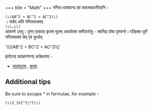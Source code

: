 +++
title = "Math"
+++
गणित-वाक्यान्य् एवं व्यवस्थापनीयानि - <div class="tex2jax_ignore">`\\(AB^2 + BC^2 = AC^2\\)` </div>।
सर्वम् अपि गणितवाक्यम् <div class="tex2jax_ignore">`\\(…\\)`</div> आवरणे ऽस्तु।
पुनर् एतावत् कृतम् मूलम् अवलोक्य समीकरोतु - क्वचिद् दोषा दृश्यन्ते। पङ्क्ति-पूर्णं गणितवाक्यं चेद् एवं कुर्यात्  

<div class="tex2jax_ignore">
`\\[(AB^2 + BC^2 = AC^2\\]`
</div>

इतोऽप्य् उदाहरणान्य् अत्रेक्षताम् - 

- [जालपुटम्](https://vishvasa.github.io/notes/math/probability/inference/03_Bounds_on_deviation_probability/) , [मूलम्](https://raw.githubusercontent.com/vishvAsa/notes/content/math/probability/inference/03_Bounds_on_deviation_probability.md)

## Additional tips
Be sure to escape \* in formulae, for example - <div class="tex2jax_ignore">`\\(Z_{n}^{\*}\\)`</div>